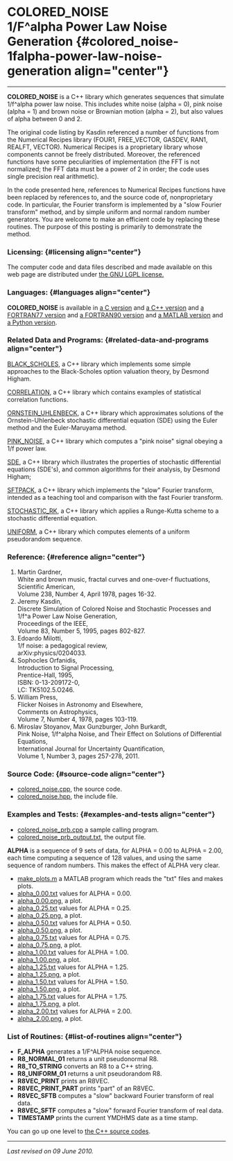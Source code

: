 COLORED\_NOISE\
1/F\^alpha Power Law Noise Generation {#colored_noise-1falpha-power-law-noise-generation align="center"}
=====================================

------------------------------------------------------------------------

**COLORED\_NOISE** is a C++ library which generates sequences that
simulate 1/f\^alpha power law noise. This includes white noise (alpha =
0), pink noise (alpha = 1) and brown noise or Brownian motion (alpha =
2), but also values of alpha between 0 and 2.

The original code listing by Kasdin referenced a number of functions
from the Numerical Recipes library (FOUR1, FREE\_VECTOR, GASDEV, RAN1,
REALFT, VECTOR). Numerical Recipes is a proprietary library whose
components cannot be freely distributed. Moreover, the referenced
functions have some peculiarities of implementation (the FFT is not
normalized; the FFT data must be a power of 2 in order; the code uses
single precision real arithmetic).

In the code presented here, references to Numerical Recipes functions
have been replaced by references to, and the source code of,
nonproprietary code. In particular, the Fourier transform is implemented
by a "slow Fourier transform" method, and by simple uniform and normal
random number generators. You are welcome to make an efficient code by
replacing these routines. The purpose of this posting is primarily to
demonstrate the method.

### Licensing: {#licensing align="center"}

The computer code and data files described and made available on this
web page are distributed under [the GNU LGPL
license.](../../txt/gnu_lgpl.txt)

### Languages: {#languages align="center"}

**COLORED\_NOISE** is available in [a C
version](../../c_src/colored_noise/colored_noise.md) and [a C++
version](../../master/colored_noise/colored_noise.md) and [a
FORTRAN77 version](../../f77_src/colored_noise/colored_noise.md) and
[a FORTRAN90 version](../../f_src/colored_noise/colored_noise.md) and
[a MATLAB version](../../m_src/colored_noise/colored_noise.md) and [a
Python version](../../py_src/colored_noise/colored_noise.md).

### Related Data and Programs: {#related-data-and-programs align="center"}

[BLACK\_SCHOLES](../../master/black_scholes/black_scholes.md), a C++
library which implements some simple approaches to the Black-Scholes
option valuation theory, by Desmond Higham.

[CORRELATION](../../master/correlation/correlation.md), a C++ library
which contains examples of statistical correlation functions.

[ORNSTEIN\_UHLENBECK](../../master/ornstein_uhlenbeck/ornstein_uhlenbeck.md),
a C++ library which approximates solutions of the Ornstein-Uhlenbeck
stochastic differential equation (SDE) using the Euler method and the
Euler-Maruyama method.

[PINK\_NOISE](../../master/pink_noise/pink_noise.md), a C++ library
which computes a "pink noise" signal obeying a 1/f power law.

[SDE](../../master/sde/sde.md), a C++ library which illustrates the
properties of stochastic differential equations (SDE's), and common
algorithms for their analysis, by Desmond Higham;

[SFTPACK](../../master/sftpack/sftpack.md), a C++ library which
implements the "slow" Fourier transform, intended as a teaching tool and
comparison with the fast Fourier transform.

[STOCHASTIC\_RK](../../master/stochastic_rk/stochastic_rk.md), a C++
library which applies a Runge-Kutta scheme to a stochastic differential
equation.

[UNIFORM](../../master/uniform/uniform.md), a C++ library which
computes elements of a uniform pseudorandom sequence.

### Reference: {#reference align="center"}

1.  Martin Gardner,\
    White and brown music, fractal curves and one-over-f fluctuations,\
    Scientific American,\
    Volume 238, Number 4, April 1978, pages 16-32.
2.  Jeremy Kasdin,\
    Discrete Simulation of Colored Noise and Stochastic Processes and
    1/f\^a Power Law Noise Generation,\
    Proceedings of the IEEE,\
    Volume 83, Number 5, 1995, pages 802-827.
3.  Edoardo Milotti,\
    1/f noise: a pedagogical review,\
    arXiv:physics/0204033.
4.  Sophocles Orfanidis,\
    Introduction to Signal Processing,\
    Prentice-Hall, 1995,\
    ISBN: 0-13-209172-0,\
    LC: TK5102.5.O246.
5.  William Press,\
    Flicker Noises in Astronomy and Elsewhere,\
    Comments on Astrophysics,\
    Volume 7, Number 4, 1978, pages 103-119.
6.  Miroslav Stoyanov, Max Gunzburger, John Burkardt,\
    Pink Noise, 1/f\^alpha Noise, and Their Effect on Solutions of
    Differential Equations,\
    International Journal for Uncertainty Quantification,\
    Volume 1, Number 3, pages 257-278, 2011.

### Source Code: {#source-code align="center"}

-   [colored\_noise.cpp](colored_noise.cpp), the source code.
-   [colored\_noise.hpp](colored_noise.hpp), the include file.

### Examples and Tests: {#examples-and-tests align="center"}

-   [colored\_noise\_prb.cpp](colored_noise_prb.cpp) a sample calling
    program.
-   [colored\_noise\_prb\_output.txt](colored_noise_prb_output.txt), the
    output file.

**ALPHA** is a sequence of 9 sets of data, for ALPHA = 0.00 to ALPHA =
2.00, each time computing a sequence of 128 values, and using the same
sequence of random numbers. This makes the effect of ALPHA very clear.

-   [make\_plots.m](make_plots.m) a MATLAB program which reads the "txt"
    files and makes plots.
-   [alpha\_0.00.txt](alpha_0.00.txt) values for ALPHA = 0.00.
-   [alpha\_0.00.png](alpha_0.00.png), a plot.
-   [alpha\_0.25.txt](alpha_0.25.txt) values for ALPHA = 0.25.
-   [alpha\_0.25.png](alpha_0.25.png), a plot.
-   [alpha\_0.50.txt](alpha_0.50.txt) values for ALPHA = 0.50.
-   [alpha\_0.50.png](alpha_0.50.png), a plot.
-   [alpha\_0.75.txt](alpha_0.75.txt) values for ALPHA = 0.75.
-   [alpha\_0.75.png](alpha_0.75.png), a plot.
-   [alpha\_1.00.txt](alpha_1.00.txt) values for ALPHA = 1.00.
-   [alpha\_1.00.png](alpha_1.00.png), a plot.
-   [alpha\_1.25.txt](alpha_1.25.txt) values for ALPHA = 1.25.
-   [alpha\_1.25.png](alpha_1.25.png), a plot.
-   [alpha\_1.50.txt](alpha_1.50.txt) values for ALPHA = 1.50.
-   [alpha\_1.50.png](alpha_1.50.png), a plot.
-   [alpha\_1.75.txt](alpha_1.75.txt) values for ALPHA = 1.75.
-   [alpha\_1.75.png](alpha_1.75.png), a plot.
-   [alpha\_2.00.txt](alpha_2.00.txt) values for ALPHA = 2.00.
-   [alpha\_2.00.png](alpha_2.00.png), a plot.

### List of Routines: {#list-of-routines align="center"}

-   **F\_ALPHA** generates a 1/F\^ALPHA noise sequence.
-   **R8\_NORMAL\_01** returns a unit pseudonormal R8.
-   **R8\_TO\_STRING** converts an R8 to a C++ string.
-   **R8\_UNIFORM\_01** returns a unit pseudorandom R8.
-   **R8VEC\_PRINT** prints an R8VEC.
-   **R8VEC\_PRINT\_PART** prints "part" of an R8VEC.
-   **R8VEC\_SFTB** computes a "slow" backward Fourier transform of real
    data.
-   **R8VEC\_SFTF** computes a "slow" forward Fourier transform of real
    data.
-   **TIMESTAMP** prints the current YMDHMS date as a time stamp.

You can go up one level to [the C++ source codes](../cpp_src.md).

------------------------------------------------------------------------

*Last revised on 09 June 2010.*
